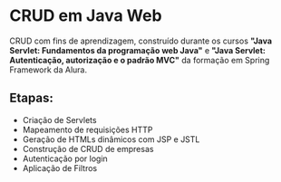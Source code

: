 # CRUD em Java Web

CRUD com fins de aprendizagem, construído durante os cursos <b>"Java Servlet: Fundamentos da programação web Java"</b> e <b>"Java Servlet: Autenticação, autorização e o padrão MVC"</b> da formação em Spring Framework da Alura. 

## Etapas:
- Criação de Servlets
- Mapeamento de requisições HTTP
- Geração de HTMLs dinâmicos com JSP e JSTL
- Construção de CRUD de empresas
- Autenticação por login
- Aplicação de Filtros